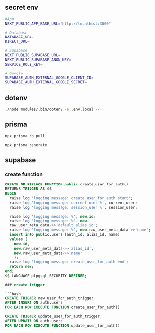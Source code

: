 ## secret env

```bash
#App
NEXT_PUBLIC_APP_BASE_URL="http://localhost:3000"

# Database
DATABASE_URL=
DIRECT_URL=

# Supabase
NEXT_PUBLIC_SUPABASE_URL=
NEXT_PUBLIC_SUPABASE_ANON_KEY=
SERVICE_ROLE_KEY=

# Google
SUPABASE_AUTH_EXTERNAL_GOOGLE_CLIENT_ID=
SUPABASE_AUTH_EXTERNAL_GOOGLE_SECRET=
```

## dotenv

```bash
./node_modules/.bin/dotenv -e .env.local --
```

## prisma

```bash
npx prisma db pull
```

```bash
npx prisma generate
```

## supabase

### create function

````sql
CREATE OR REPLACE FUNCTION public.create_user_for_auth()
RETURNS TRIGGER AS $$
BEGIN
  raise log 'logging message: create_user_for_auth start';
  raise log 'logging message: current_user %', current_user;
  raise log 'logging message: session_user %', session_user;

  raise log 'logging message: %', new.id;
  raise log 'logging message: %', new.
  raw_user_meta_data->>'default_alias_id';
  raise log 'logging message: %', new.raw_user_meta_data->>'name';
  insert into public.users (auth_id, alias_id, name)
  values (
    new.id,
    new.raw_user_meta_data->>'alias_id',
    new.raw_user_meta_data->>'name'
    );
  raise log 'logging message: create_user_for_auth end';
  return new;
end;
$$ LANGUAGE plpgsql SECURITY DEFINER;

### create trigger

```bash
CREATE TRIGGER new_user_for_auth_trigger
AFTER INSERT ON auth.users
FOR EACH ROW EXECUTE FUNCTION create_user_for_auth()

CREATE TRIGGER update_user_for_auth_trigger
AFTER UPDATE ON auth.users
FOR EACH ROW EXECUTE FUNCTION update_user_for_auth()
````

